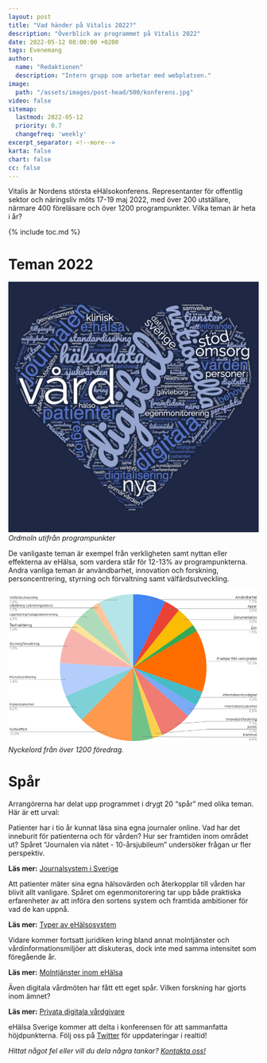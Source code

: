 ```yaml
---
layout: post
title: "Vad händer på Vitalis 2022?"
description: "Överblick av programmet på Vitalis 2022"
date: 2022-05-12 08:00:00 +0200
tags: Evenemang
author:
  name: "Redaktionen"
  description: "Intern grupp som arbetar med webplatsen."
image:
  path: "/assets/images/post-head/500/konferens.jpg"
video: false
sitemap:
  lastmod: 2022-05-12
  priority: 0.7
  changefreq: 'weekly'
excerpt_separator: <!--more-->
karta: false
chart: false
cc: false
---
```



Vitalis är Nordens största eHälsokonferens. Representanter för offentlig sektor och näringsliv möts 17-19 maj 2022, med över 200 utställare, närmare 400 föreläsare och över 1200 programpunkter. Vilka teman är heta i år?

<!--more-->

{% include toc.md %}

# Teman 2022
![](/assets/images/post-assets/titlar_vitalis_2022.png "Ordmoln")
_Ordmoln utifrån programpunkter_

De vanligaste teman är exempel från verkligheten samt nyttan eller effekterna av eHälsa, som vardera står för 12-13% av programpunkterna. Andra vanliga teman är användbarhet, innovation och forskning, personcentrering, styrning och förvaltning samt välfärdsutveckling.

![](/assets/images/post-assets/vitalis2022teman.png "Nyckelord")
_Nyckelord från över 1200 föredrag._

# Spår
Arrangörerna har delat upp programmet i drygt 20 “spår” med olika teman. Här är ett urval:

Patienter har i tio år kunnat läsa sina egna journaler online. Vad har det inneburit för patienterna och för vården? Hur ser framtiden inom området ut? Spåret “Journalen via nätet - 10-årsjubileum” undersöker frågan ur fler perspektiv.

**Läs mer:** [Journalsystem i Sverige](https://ehalsasverige.se/2021/07/30/journalsystem.html)

Att patienter mäter sina egna hälsovärden och återkopplar till vården har blivit allt vanligare. Spåret om egenmonitorering tar upp både praktiska erfarenheter av att införa den sortens system och framtida ambitioner för vad de kan uppnå.

**Läs mer:** [Typer av eHälsosystem](https://ehalsasverige.se/2022/03/31/typer-av-ehalsosystem.html)

Vidare kommer fortsatt juridiken kring bland annat molntjänster och vårdinformationsmiljöer att diskuteras, dock inte med samma intensitet som föregående år.

**Läs mer:** [Molntjänster inom eHälsa](https://ehalsasverige.se/2022/03/17/molntjanster.html)

Även digitala vårdmöten har fått ett eget spår. Vilken forskning har gjorts inom ämnet?

**Läs mer:** [Privata digitala vårdgivare](https://ehalsasverige.se/2021/07/30/digital-vardgivare.html)

eHälsa Sverige kommer att delta i konferensen för att sammanfatta höjdpunkterna. Följ oss på [Twitter](https://twitter.com/ehalsasverige) för uppdateringar i realtid! 


_Hittat något fel eller vill du dela några tankar? [Kontakta oss!](/index.html#form-message)_